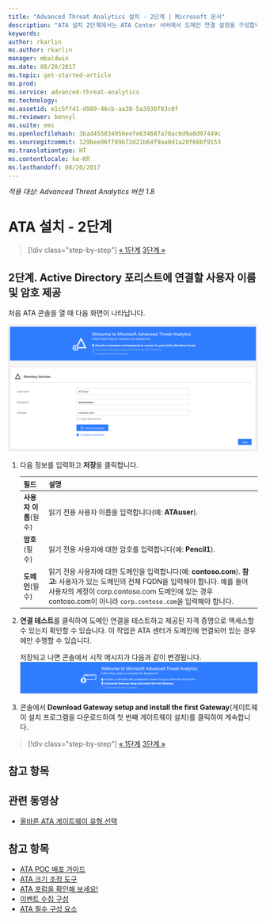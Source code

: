 ```yaml
---
title: "Advanced Threat Analytics 설치 - 2단계 | Microsoft 문서"
description: "ATA 설치 2단계에서는 ATA Center 서버에서 도메인 연결 설정을 구성합니다."
keywords: 
author: rkarlin
ms.author: rkarlin
manager: mbaldwin
ms.date: 08/20/2017
ms.topic: get-started-article
ms.prod: 
ms.service: advanced-threat-analytics
ms.technology: 
ms.assetid: e1c5ff41-d989-46cb-aa38-5a3938f03c0f
ms.reviewer: bennyl
ms.suite: ems
ms.openlocfilehash: 3bad455834956eefe634687a70ac6d9a0d97449c
ms.sourcegitcommit: 129bee06ff89b72d21b64f9aa0d1a29f66bf9153
ms.translationtype: HT
ms.contentlocale: ko-KR
ms.lasthandoff: 08/20/2017
---
```

*적용 대상: Advanced Threat Analytics 버전 1.8*



# <a name="install-ata---step-2"></a>ATA 설치 - 2단계

>[!div class="step-by-step"]
[« 1단계](install-ata-step1.md)
[3단계 »](install-ata-step3.md)

## <a name="step-2-provide-a-username-and-password-to-connect-to-your-active-directory-forest"></a>2단계. Active Directory 포리스트에 연결할 사용자 이름 및 암호 제공

처음 ATA 콘솔을 열 때 다음 화면이 나타납니다.

![ATA 시작 1단계](media/ATA_1.7-welcome-provide-username.png)

1.  다음 정보를 입력하고 **저장**을 클릭합니다.

    |필드|설명|
    |---------|------------|
    |**사용자 이름**(필수)|읽기 전용 사용자 이름을 입력합니다(예: **ATAuser**).|
    |**암호**(필수)|읽기 전용 사용자에 대한 암호를 입력합니다(예: **Pencil1**).|
    |**도메인**(필수)|읽기 전용 사용자에 대한 도메인을 입력합니다(예: **contoso.com**). **참고:** 사용자가 있는 도메인의 전체 FQDN을 입력해야 합니다. 예를 들어 사용자의 계정이 corp.contoso.com 도메인에 있는 경우 contoso.com이 아니라 `corp.contoso.com`을 입력해야 합니다.|

2. **연결 테스트**를 클릭하여 도메인 연결을 테스트하고 제공된 자격 증명으로 액세스할 수 있는지 확인할 수 있습니다. 이 작업은 ATA 센터가 도메인에 연결되어 있는 경우에만 수행할 수 있습니다.   

    저장되고 나면 콘솔에서 시작 메시지가 다음과 같이 변경됩니다. ![ATA 시작 1단계가 완료됨](media/ATA_1.7-welcome-provide-username-finished.png)

3. 콘솔에서 **Download Gateway setup and install the first Gateway**(게이트웨이 설치 프로그램을 다운로드하여 첫 번째 게이트웨이 설치)를 클릭하여 계속합니다.


>[!div class="step-by-step"]
[« 1단계](install-ata-step1.md)
[3단계 »](install-ata-step3.md)


## <a name="see-also"></a>참고 항목
## <a name="related-videos"></a>관련 동영상
- [올바른 ATA 게이트웨이 유형 선택](https://channel9.msdn.com/Shows/Microsoft-Security/ATA-Deployment-Choose-the-Right-Gateway-Type)


## <a name="see-also"></a>참고 항목
- [ATA POC 배포 가이드](http://aka.ms/atapoc)
- [ATA 크기 조정 도구](http://aka.ms/atasizingtool)
- [ATA 포럼을 확인해 보세요!](https://social.technet.microsoft.com/Forums/security/home?forum=mata)
- [이벤트 수집 구성](configure-event-collection.md)
- [ATA 필수 구성 요소](ata-prerequisites.md)
